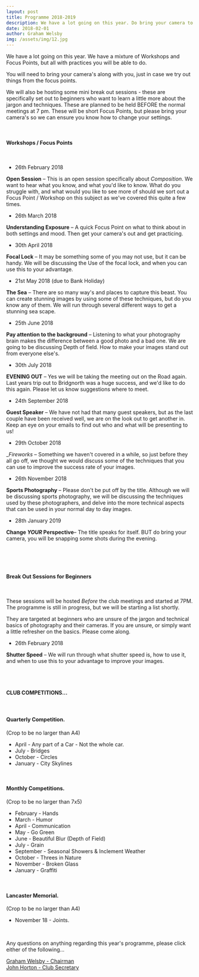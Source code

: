 ```yaml
---
layout: post
title: Programme 2018-2019
description: We have a lot going on this year. Do bring your camera to every meeting, read through the below... this will be updated throughout the year.
date: 2018-02-01
author: Graham Welsby
img: /assets/img/12.jpg
---
```


We have a lot going on this year. We have a mixture of Workshops and Focus Points, but all with practices you will be able to do. 

You will need to bring your camera's along with you, just in case we try out things from the focus points.

We will also be hosting some mini break out sessions - these are specifically set out to beginners who want to learn a little more about the jargon and techniques. These are planned to be held BEFORE the normal meetings at 7 pm. These will be short Focus Points, but please bring your camera's so we can ensure you know how to change your settings.

 
<br>

#### Workshops / Focus Points

<br>



* 26th February 2018

__Open Session__  – This is an open session specifically about *Composition*. We want to hear what you know, and what you'd like to know. What do you struggle with, and what would you like to see more of should we sort out a Focus Point / Workshop on this subject as we've covered this quite a few times.


* 26th March 2018

__Understanding Exposure__ – A quick Focus Point on what to think about in both settings and mood. Then get your camera's out and get practicing. 

* 30th April 2018

__Focal Lock__ – It may be something some of you may not use, but it can be handy. We will be discussing the Use of the focal lock, and when you can use this to your advantage.


* 21st May 2018 (due to Bank Holiday)

__The Sea__ – There are so many way's and places to capture this beast. You can create stunning images by using some of these techniques, but do you know any of them. We will run through several different ways to get a stunning sea scape.


* 25th June 2018

__Pay attention to the background__ – Listening to what your photography brain makes the difference between a good photo and a bad one. We are going to be discussing Depth of field. How to make your images stand out from everyone else's.

* 30th July 2018

__EVENING OUT__ – Yes we will be taking the meeting out on the Road again. Last years trip out to Bridgnorth was a huge success, and we'd like to do this again. Please let us know suggestions where to meet.

* 24th September 2018

__Guest Speaker__ – We have not had that many guest speakers, but as the last couple have been received well, we are on the look out to get another in. Keep an eye on your emails to find out who and what will be presenting to us!

* 29th October 2018

__Fireworks_ – Something we haven't covered in a while, so just before they all go off, we thought we would discuss some of the techniques that you can use to improve the success rate of your images.

* 26th November 2018

__Sports Photography__ – Please don't be put off by the title. Although we will be discussing sports photography, we will be discussing the techniques used by these photographers, and delve into the more technical aspects that can be used in your normal day to day images.

* 28th January 2019

__Change *YOUR* Perspective__– The title speaks for itself. BUT do bring your camera, you will be snapping some shots during the evening.


<br>
<br>

<br>

#### __Break Out Sessions for Beginners__

<br>

These sessions will be hosted *Before* the club meetings and started at 7PM.
The programme is still in progress, but we will be starting a list shortly.

They are targeted at beginners who are unsure of the jargon and technical basics of photography and their cameras. If you are unsure, or simply want a little refresher on the basics. Please come along.

* 26th February 2018

__Shutter Speed__  – We will run through what shutter speed is, how to use it, and when to use this to your advantage to improve your images.

<br>
<br>


#### CLUB COMPETITIONS...
<br>

#### Quarterly Competition.

(Crop to be no larger than A4)

* April - Any part of a Car - Not the whole car.
* July - Bridges
* October - Circles
* January - City Skylines


<br>

#### Monthly Competitions.

(Crop to be no larger than 7x5)

* February - Hands
* March - Humor
* April - Communication
* May - Go Green
* June - Beautiful Blur (Depth of Field)
* July - Grain
* September - Seasonal Showers & Inclement Weather
* October - Threes in Nature
* November - Broken Glass
* January - Graffiti


<br>

#### Lancaster Memorial.
(Crop to be no larger than A4)

* November 18 - Joints.

<br>

Any questions on anything regarding this year's programme, please click either of the following...

<a href="mailto:grahamwelsby@gmail.com">Graham Welsby - Chairman</a>
<br>
<a href="mailto:john.horton4@btinternet.com">John Horton - Club Secretary</a>


